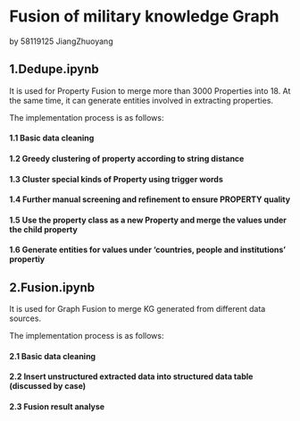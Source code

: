 # Fusion of military knowledge Graph
by 58119125 JiangZhuoyang
## 1.Dedupe.ipynb
It is used for Property Fusion to merge more than 3000 Properties into 18. 
At the same time, it can generate entities involved in extracting properties.

The implementation process is as follows:

#### 1.1 Basic data cleaning
#### 1.2 Greedy clustering of property according to string distance
#### 1.3 Cluster special kinds of Property using trigger words
#### 1.4 Further manual screening and refinement to ensure PROPERTY quality
#### 1.5 Use the property class as a new Property and merge the values under the child property
#### 1.6 Generate entities for values under ‘countries, people and institutions’ propertiy

## 2.Fusion.ipynb
It is used for Graph Fusion to merge KG generated from different data sources.


The implementation process is as follows:

#### 2.1 Basic data cleaning
#### 2.2 Insert unstructured extracted data into structured data table (discussed by case)
#### 2.3 Fusion result analyse